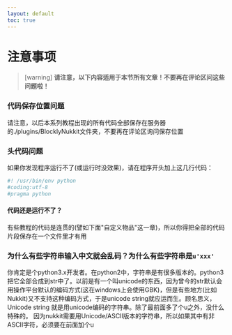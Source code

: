 ```yaml
---
layout: default
toc: true
---
```

# 注意事项
>[warning] **请注意，以下内容适用于本节所有文章！不要再在评论区问这些问题啦！**
### 代码保存位置问题
请注意，以后本系列教程出现的所有代码全部保存在服务器的./plugins/BlocklyNukkit文件夹，不要再在评论区询问保存位置
### 头代码问题
如果你发现程序运行不了(或运行时没效果)，请在程序开头加上这几行代码：
```python
#! /usr/bin/env python
#coding:utf-8
#pragma python
```
#### 代码还是运行不了？
有些教程的代码是连贯的(譬如下面"自定义物品"这一章)，所以你得把全部的代码片段保存在一个文件里才有用
### 为什么有些字符串输入中文就会乱码？为什么有些字符串是`u'xxx'`
你肯定是个python3.x开发者。在python2中，字符串是有很多版本的。python3把它全部合成到str中了。以前是有一个叫unicode的东西，因为曾今的str默认会用操作平台默认的编码方式(这在windows上会使用GBK)，但是有些地方(比如Nukkit)又不支持这种编码方式，于是unicode string就应运而生。顾名思义，Unicode string 就是用unicode编码的字符串。除了最前面多了个u之外，没什么特殊的。
因为nukkit需要用Unicode/ASCII版本的字符串，所以如果其中有非ASCII字符，必须要在前面加个u